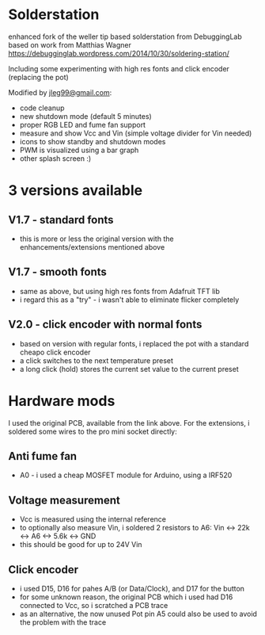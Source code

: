 # Solderstation
enhanced fork of the weller tip based solderstation from DebuggingLab
based on work from Matthias Wagner
https://debugginglab.wordpress.com/2014/10/30/soldering-station/

Including some experimenting with high res fonts and click encoder (replacing the pot)

Modified by jleg99@gmail.com:
* code cleanup
* new shutdown mode (default 5 minutes)
* proper RGB LED and fume fan support
* measure and show Vcc and Vin (simple voltage divider for Vin needed)
* icons to show standby and shutdown modes
* PWM is visualized using a bar graph
* other splash screen :)

# 3 versions available

## V1.7 - standard fonts
* this is more or less the original version with the enhancements/extensions mentioned above

## V1.7 - smooth fonts
* same as above, but using high res fonts from Adafruit TFT lib
* i regard this as a "try" - i wasn't able to eliminate flicker completely

## V2.0 - click encoder with normal fonts
* based on version with regular fonts, i replaced the pot with a standard cheapo click encoder
* a click switches to the next temperature preset
* a long click (hold) stores the current set value to the current preset 

# Hardware mods
I used the original PCB, available from the link above. For the extensions, i soldered some wires to the pro mini socket directly:
## Anti fume fan
* A0 - i used a cheap MOSFET module for Arduino, using a IRF520
## Voltage measurement
* Vcc is measured using the internal reference
* to optionally also measure Vin, i soldered 2 resistors to A6: Vin <-> 22k <-> A6 <-> 5.6k <-> GND
* this should be good for up to 24V Vin
## Click encoder
* i used D15, D16 for pahes A/B (or Data/Clock), and D17 for the button
* for some unknown reason, the original PCB which i used had D16 connected to Vcc, so i scratched a PCB trace
* as an alternative, the now unused Pot pin A5 could also be used to avoid the problem with the trace

